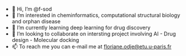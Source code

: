 - 👋 Hi, I’m @f-sod
- 👀 I’m interested in cheminformatics, computational structural biology and orphan disease 
- 🌱 I’m currently learning deep learning for drug discovery
- 💞️ I’m looking to collaborate on intersting project involving AI - Drug design - Molecular docking 
- 📫 To reach me you can e-mail me at floriane.odje@etu.u-paris.fr 

<!---
f-sod/f-sod is a ✨ special ✨ repository because its `README.md` (this file) appears on your GitHub profile.
You can click the Preview link to take a look at your changes.
--->
